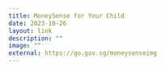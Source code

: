 ```yaml
---
title: MoneySense for Your Child
date: 2023-10-26
layout: link
description: ""
image: ""
external: https://go.gov.sg/moneysenseimg
---
```


